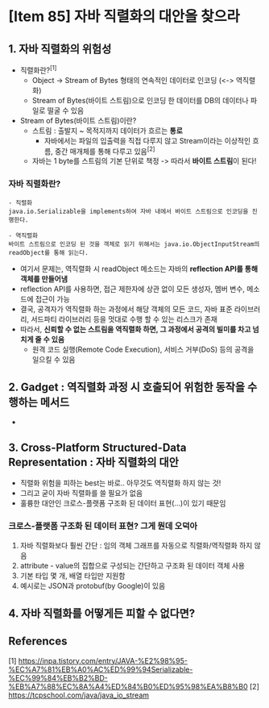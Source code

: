 # [Item 85] 자바 직렬화의 대안을 찾으라
## 1. 자바 직렬화의 위험성
- 직렬화란?<sup>[1]</sup>
  - Object -> Stream of Bytes 형태의 연속적인 데이터로 인코딩 (<-> 역직렬화)
  - Stream of Bytes(바이트 스트림)으로 인코딩 한 데이터를 DB의 데이터나 파일로 떨굴 수 있음
- Stream of Bytes(바이트 스트림)이란?
  - 스트림 : 출발지 ~ 목적지까지 데이터가 흐르는 **통로**
    - 자바에서는 파일의 입출력을 직접 다루지 않고 Stream이라는 이상적인 흐름, 중간 매개체를 통해 다루고 있음<sup>[2]</sup>
  - 자바는 1 byte를 스트림의 기본 단위로 책정 -> 따라서 **바이트 스트림**이 된다!

### 자바 직렬화란?
```text
- 직렬화
java.io.Serializable을 implements하여 자바 내에서 바이트 스트림으로 인코딩을 진행한다.
```
```text
- 역직렬화
바이트 스트림으로 인코딩 된 것을 객체로 읽기 위해서는 java.io.ObjectInputStream의 readObject를 통해 읽는다.
```
- 여기서 문제는, 역직렬화 시 readObject 메소드는 자바의 **reflection API를 통해 객체를 만들어냄**
- reflection API를 사용하면, 접근 제한자에 상관 없이 모든 생성자, 멤버 변수, 메소드에 접근이 가능
- 결국, 공격자가 역직렬화 하는 과정에서 해당 객체의 모든 코드, 자바 표준 라이브러리, 서드파티 라이브러리 등을 멋대로 수행 할 수 있는 리스크가 존재
- 따라서, **신뢰할 수 없는 스트림을 역직렬화 하면, 그 과정에서 공격의 빌미를 차고 넘치게 줄 수 있음**
  - 원격 코드 실행(Remote Code Execution), 서비스 거부(DoS) 등의 공격을 일으킬 수 있음

## 2. Gadget : 역직렬화 과정 시 호출되어 위험한 동작을 수행하는 메서드
- 

## 3. Cross-Platform Structured-Data Representation : 자바 직렬화의 대안
- 직렬화 위험을 피하는 best는 바로.. 아무것도 역직렬화 하지 않는 것!
- 그리고 굳이 자바 직렬화를 쓸 필요가 없음
- 훌륭한 대안인 크로스-플랫폼 구조화 된 데이터 표현(...)이 있기 때문임

### 크로스-플랫폼 구조화 된 데이터 표현? 그게 뭔데 오덕아
1. 자바 직렬화보다 훨씬 간단 : 임의 객체 그래프를 자동으로 직렬화/역직렬화 하지 않음
2. attribute - value의 집합으로 구성되는 간단하고 구조화 된 데이터 객체 사용
3. 기본 타입 몇 개, 배열 타입만 지원함
4. 예시로는 JSON과 protobuf(by Google)이 있음

## 4. 자바 직렬화를 어떻게든 피할 수 없다면?

## References
[1] https://inpa.tistory.com/entry/JAVA-%E2%98%95-%EC%A7%81%EB%A0%AC%ED%99%94Serializable-%EC%99%84%EB%B2%BD-%EB%A7%88%EC%8A%A4%ED%84%B0%ED%95%98%EA%B8%B0
[2] https://tcpschool.com/java/java_io_stream